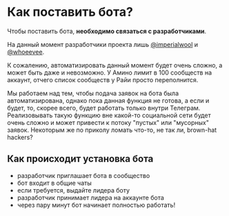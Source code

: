 # Как поставить бота?

Чтобы поставить бота, **необходимо связаться с разработчиками**.

На данный момент разработчики проекта лишь [@imperialwool](https://t.me/imperialwool) и [@whoeevee](https://t.me/dlopen).

К сожалению, автоматизировать данный момент будет очень сложно, а может быть даже и невозможно.
У Амино лимит в 100 сообществ на аккаунт, отчего список сообществ у Райи просто переполнится.

Мы работаем над тем, чтобы подача заявок на бота была автоматизирована, однако пока данная 
функция не готова, а если и будет, то, скорее всего, будет работать только внутри Телеграм.
Реализовывать такую функцию вне какой-то социальной сети будет очень сложно и может привести
к потоку "пустых" или "мусорных" заявок. Некоторым же по приколу ломать что-то, не так ли,
brown-hat hackers?

## Как происходит установка бота

- разработчик приглашает бота в сообщество
- бот входит в общие чаты
- если требуется, выдайте лидера боту
- разработчик принимает лидера на аккаунте бота
- через пару минут бот начинает полностью работать!